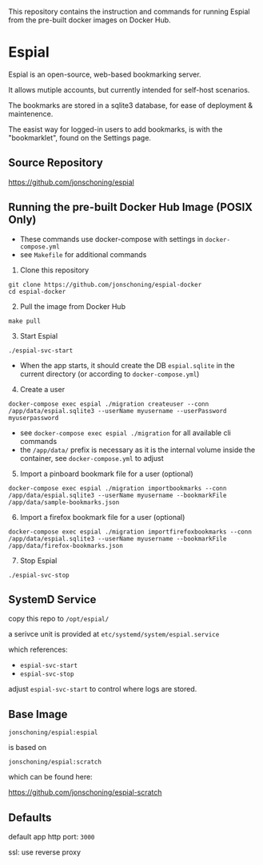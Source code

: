 This repository contains the instruction and commands for running Espial from the pre-built docker images on Docker Hub.

# Espial

Espial is an open-source, web-based bookmarking server.

It allows mutiple accounts, but currently intended for self-host scenarios.

The bookmarks are stored in a sqlite3 database, for ease of deployment & maintenence.

The easist way for logged-in users to add bookmarks, is with the "bookmarklet", found on the Settings page.

## Source Repository

https://github.com/jonschoning/espial

## Running the pre-built Docker Hub Image (POSIX Only)

 - These commands use docker-compose with settings in `docker-compose.yml`
 - see `Makefile` for additional commands

1. Clone this repository

```
git clone https://github.com/jonschoning/espial-docker
cd espial-docker
```

2. Pull the image from Docker Hub

```
make pull
```

3. Start Espial

```
./espial-svc-start
```

 - When the app starts, it should create the DB `espial.sqlite` in the current directory (or according to `docker-compose.yml`)

4. Create a user

```
docker-compose exec espial ./migration createuser --conn /app/data/espial.sqlite3 --userName myusername --userPassword myuserpassword
```

 - see `docker-compose exec espial ./migration` for all available cli commands
 - the `/app/data/` prefix is necessary as it is the internal volume inside the container, see `docker-compose.yml` to adjust 

5. Import a pinboard bookmark file for a user (optional)

```
docker-compose exec espial ./migration importbookmarks --conn /app/data/espial.sqlite3 --userName myusername --bookmarkFile /app/data/sample-bookmarks.json
```

6. Import a firefox bookmark file for a user (optional)

```
docker-compose exec espial ./migration importfirefoxbookmarks --conn /app/data/espial.sqlite3 --userName myusername --bookmarkFile /app/data/firefox-bookmarks.json
```
    
7. Stop Espial

```
./espial-svc-stop
```


## SystemD Service

copy this repo to `/opt/espial/`

a serivce unit is provided at `etc/systemd/system/espial.service`

which references:
  - `espial-svc-start`
  - `espial-svc-stop`

adjust `espial-svc-start` to control where logs are stored.

## Base Image

`jonschoning/espial:espial`

is based on 

`jonschoning/espial:scratch`

which can be found here:

https://github.com/jonschoning/espial-scratch

## Defaults

default app http port: `3000`

ssl: use reverse proxy
